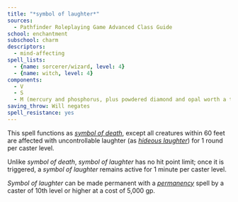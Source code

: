 ```yaml
---
title: "*symbol of laughter*"
sources:
  - Pathfinder Roleplaying Game Advanced Class Guide
school: enchantment
subschool: charm
descriptors:
  - mind-affecting
spell_lists:
  - {name: sorcerer/wizard, level: 4}
  - {name: witch, level: 4}
components:
  - V
  - S
  - M (mercury and phosphorus, plus powdered diamond and opal worth a total of 1,000 gp)
saving_throw: Will negates
spell_resistance: yes
---
```


This spell functions as [*symbol of death*](/spells/symbol-of-death/), except all creatures within 60 feet are affected with uncontrollable laughter (as [*hideous laughter*](/spells/hideous-laughter/)) for 1 round per caster level.

Unlike *symbol of death*, *symbol of laughter* has no hit point limit; once it is triggered, a *symbol of laughter* remains active for 1 minute per caster level.

*Symbol of laughter* can be made permanent with a [*permanency*](/spells/permanency/) spell by a caster of 10th level or higher at a cost of 5,000 gp.

